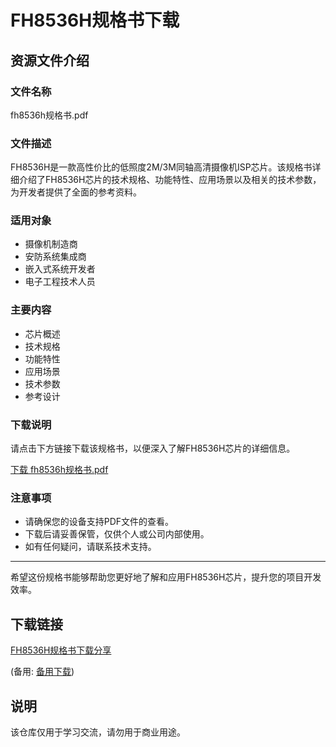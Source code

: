 # FH8536H规格书下载

## 资源文件介绍

### 文件名称
fh8536h规格书.pdf

### 文件描述
FH8536H是一款高性价比的低照度2M/3M同轴高清摄像机ISP芯片。该规格书详细介绍了FH8536H芯片的技术规格、功能特性、应用场景以及相关的技术参数，为开发者提供了全面的参考资料。

### 适用对象
- 摄像机制造商
- 安防系统集成商
- 嵌入式系统开发者
- 电子工程技术人员

### 主要内容
- 芯片概述
- 技术规格
- 功能特性
- 应用场景
- 技术参数
- 参考设计

### 下载说明
请点击下方链接下载该规格书，以便深入了解FH8536H芯片的详细信息。

[下载 fh8536h规格书.pdf](#)

### 注意事项
- 请确保您的设备支持PDF文件的查看。
- 下载后请妥善保管，仅供个人或公司内部使用。
- 如有任何疑问，请联系技术支持。

---

希望这份规格书能够帮助您更好地了解和应用FH8536H芯片，提升您的项目开发效率。

## 下载链接
[FH8536H规格书下载分享](https://pan.quark.cn/s/b3f78a75aa67) 

(备用: [备用下载](https://pan.baidu.com/s/1qfeI1WO21M8CH6-3WAFM_g?pwd=1234))

## 说明

该仓库仅用于学习交流，请勿用于商业用途。
